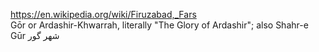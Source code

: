 https://en.wikipedia.org/wiki/Firuzabad,_Fars  
 Gōr or Ardashir-Khwarrah, literally "The Glory of Ardashir"; also Shahr-e Gūr شهر گور  